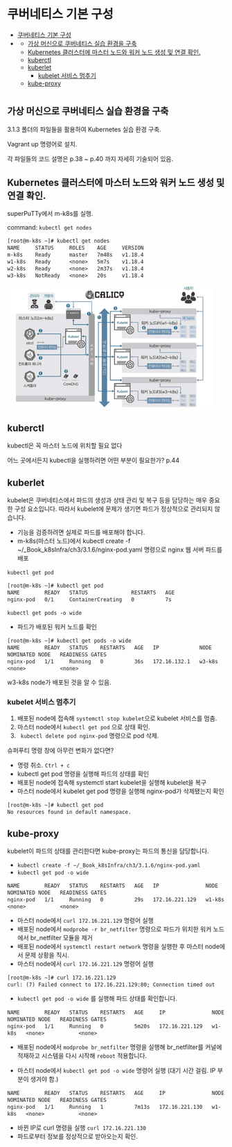 # 쿠버네티스 기본 구성

- [쿠버네티스 기본 구성](#쿠버네티스-기본-구성)
- [](#)
  - [가상 머신으로 쿠버네티스 실습 환경을 구축](#가상-머신으로-쿠버네티스-실습-환경을-구축)
  - [Kubernetes 클러스터에 마스터 노드와 워커 노드 생성 및 연결 확인.](#kubernetes-클러스터에-마스터-노드와-워커-노드-생성-및-연결-확인)
  - [kuberctl](#kuberctl)
  - [kuberlet](#kuberlet)
    - [kubelet 서비스 멈추기](#kubelet-서비스-멈추기)
  - [kube-proxy](#kube-proxy)

#

## 가상 머신으로 쿠버네티스 실습 환경을 구축

3.1.3 폴더의 파일들을 활용하여 Kubernetes 실습 환경 구축.

Vagrant up 명령어로 설치.

각 파일들의 코드 설명은 p.38 ~ p.40 까지 자세히 기술되어 있음.

## Kubernetes 클러스터에 마스터 노드와 워커 노드 생성 및 연결 확인.

superPuTTy에서 m-k8s를 실행.

command: `kubectl get nodes`

```
[root@m-k8s ~]# kubectl get nodes
NAME     STATUS     ROLES    AGE     VERSION
m-k8s    Ready      master   7m48s   v1.18.4
w1-k8s   Ready      <none>   5m7s    v1.18.4
w2-k8s   Ready      <none>   2m37s   v1.18.4
w3-k8s   NotReady   <none>   20s     v1.18.4
```

![Alt text](./images/kubernetes_protocol.png)

## kuberctl

kubectl은 꼭 마스터 노드에 위치할 필요 없다

어느 곳에서든지 kubectl을 실행하려면 어떤 부분이 필요한가? p.44

## kuberlet

kubelet은 쿠버네티스에서 파드의 생성과 상태 관리 및 복구 등을 담당하는 매우 중요한 구성 요소입니다. 따라서 kubelet에 문제가 생기면 파드가 정상적으로 관리되지 않습니다.

- 기능을 검증하려면 실제로 파드를 배포해야 합니다.
- m-k8s(마스터 노드)에서 kubectl create -f ~/_Book_k8sInfra/ch3/3.1.6/nginx-pod.yaml 명령으로 nginx 웹 서버 파드를 배포

`kubectl get pod`

```
[root@m-k8s ~]# kubectl get pod
NAME        READY   STATUS              RESTARTS   AGE
nginx-pod   0/1     ContainerCreating   0          7s
```

`kubectl get pods -o wide`
- 파드가 배포된 워커 노드를 확인
  
```
[root@m-k8s ~]# kubectl get pods -o wide
NAME        READY   STATUS    RESTARTS   AGE   IP             NODE     NOMINATED NODE   READINESS GATES
nginx-pod   1/1     Running   0          36s   172.16.132.1   w3-k8s   <none>           <none>
```

w3-k8s node가 배포된 것을 알 수 있음.

### kubelet 서비스 멈추기

1. 배포된 node에 접속해 `systemctl stop kubelet`으로 kubelet 서비스를 멈춤.
2. 마스터 node에서 `kubectl get pod` 으로 상태 확인.
3. ` kubectl delete pod nginx-pod` 명령으로 pod 삭제.

슈퍼푸티 명령 창에 아무런 변화가 없다면?

- 명령 취소. `Ctrl + c`
- kubectl get pod 명령을 실행해 파드의 상태를 확인
- 배포된 node에 접속해 systemctl start kubelet을 실행해 kubelet을 복구
- 마스터 node에서 kubelet get pod 명령을 실행해 nginx-pod가 삭제됐는지 확인

```
[root@m-k8s ~]# kubectl get pod
No resources found in default namespace.
```


## kube-proxy
kubelet이 파드의 상태를 관리한다면 kube-proxy는 파드의 통신을 담당합니다.


- `kubectl create -f ~/_Book_k8sInfra/ch3/3.1.6/nginx-pod.yaml`
- `kubectl get pod -o wide`
```
NAME        READY   STATUS    RESTARTS   AGE   IP               NODE     NOMINATED NODE   READINESS GATES
nginx-pod   1/1     Running   0          29s   172.16.221.129   w1-k8s   <none>           <none>
```
- 마스터 node에서 `curl 172.16.221.129` 명령어 실행
- 배포된 node에서 `modprobe -r br_netfilter` 명령으로 파드가 위치한 워커 노드에서 br_netfilter 모듈을 제거
- 배포된 node에서 `systemctl restart network` 명령을 실행한 후 마스터 node에서 문제 상황을 직시.
- 마스터 node에서 `curl 172.16.221.129` 명령어 실행
```
[root@m-k8s ~]# curl 172.16.221.129
curl: (7) Failed connect to 172.16.221.129:80; Connection timed out
```
- `kubectl get pod -o wide` 를 실행해 파드 상태를 확인합니다.
```
NAME        READY   STATUS    RESTARTS   AGE     IP               NODE     NOMINATED NODE   READINESS GATES
nginx-pod   1/1     Running   0          5m20s   172.16.221.129   w1-k8s   <none>           <none>
```
- 배포된 node에서 `modprobe br_netfilter` 명령을 실행해 br_netfilter를 커널에 적재하고 시스템을 다시 시작해 `reboot` 적용합니다.

- 마스터 node에서 `kubectl get pod -o wide` 명령어 실행 (대기 시간 걸림. IP 부분이 생겨야 함.)
```
NAME        READY   STATUS    RESTARTS   AGE     IP               NODE     NOMINATED NODE   READINESS GATES
nginx-pod   1/1     Running   1          7m13s   172.16.221.130   w1-k8s   <none>           <none>
```
- 바뀐 IP로 curl 명령을 실행 `curl 172.16.221.130`
- 파드로부터 정보를 정상적으로 받아오는지 확인.